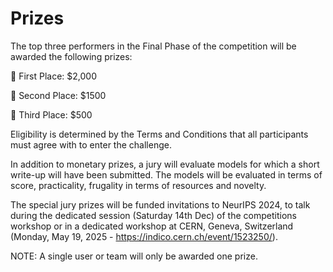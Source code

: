 # Prizes
The top three performers in the Final Phase of the competition will be awarded the following prizes:

🥇 First Place: $2,000

🥈 Second Place: $1500

🥉 Third Place: $500

Eligibility is determined by the Terms and Conditions that all participants must agree with to enter the challenge.

In addition to monetary prizes, a jury will evaluate models for which a short write-up will have been submitted. The models will be evaluated in terms of score, practicality, frugality in terms of resources and novelty. 

The special jury prizes will be funded invitations to NeurIPS 2024, to talk during the dedicated session (Saturday 14th Dec) of the competitions workshop or in a dedicated workshop at CERN, Geneva, Switzerland (Monday, May 19, 2025 - https://indico.cern.ch/event/1523250/).

NOTE: A single user or team will only be awarded one prize.
